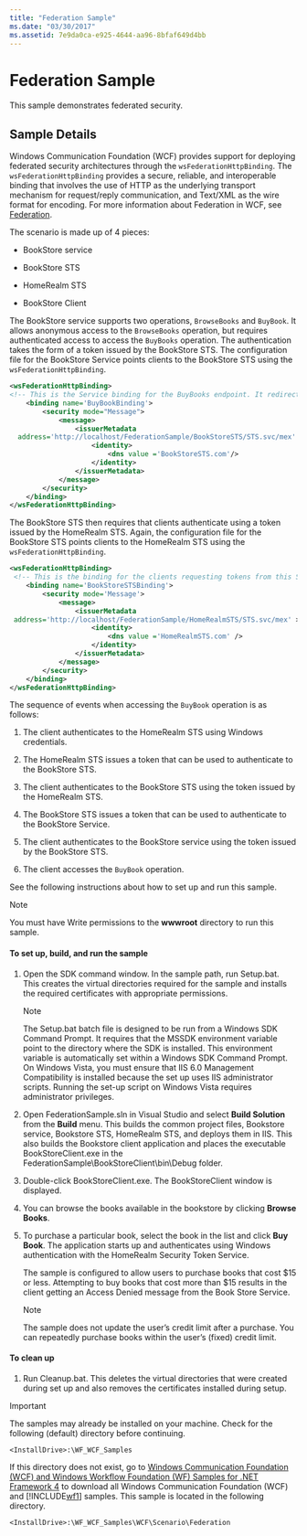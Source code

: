 ```yaml
---
title: "Federation Sample"
ms.date: "03/30/2017"
ms.assetid: 7e9da0ca-e925-4644-aa96-8bfaf649d4bb
---
```

# Federation Sample
This sample demonstrates federated security.  
  
## Sample Details  
 Windows Communication Foundation (WCF) provides support for deploying federated security architectures through the `wsFederationHttpBinding`. The `wsFederationHttpBinding` provides a secure, reliable, and interoperable binding that involves the use of HTTP as the underlying transport mechanism for request/reply communication, and Text/XML as the wire format for encoding. For more information about Federation in WCF, see [Federation](../feature-details/federation.md).  
  
 The scenario is made up of 4 pieces:  
  
- BookStore service  
  
- BookStore STS  
  
- HomeRealm STS  
  
- BookStore Client  
  
 The BookStore service supports two operations, `BrowseBooks` and `BuyBook`. It allows anonymous access to the `BrowseBooks` operation, but requires authenticated access to access the `BuyBooks` operation. The authentication takes the form of a token issued by the BookStore STS. The configuration file for the BookStore Service points clients to the BookStore STS using the `wsFederationHttpBinding`.  
  
```xml  
<wsFederationHttpBinding>  
<!-- This is the Service binding for the BuyBooks endpoint. It redirects clients to the BookStore STS -->  
    <binding name='BuyBookBinding'>  
        <security mode="Message">  
            <message>  
                <issuerMetadata  
  address='http://localhost/FederationSample/BookStoreSTS/STS.svc/mex' >  
                    <identity>  
                        <dns value ='BookStoreSTS.com'/>  
                    </identity>  
                </issuerMetadata>  
            </message>  
        </security>  
    </binding>  
</wsFederationHttpBinding>  
```  
  
 The BookStore STS then requires that clients authenticate using a token issued by the HomeRealm STS. Again, the configuration file for the BookStore STS points clients to the HomeRealm STS using the `wsFederationHttpBinding`.  
  
```xml  
<wsFederationHttpBinding>  
 <!-- This is the binding for the clients requesting tokens from this STS. It redirects clients to the HomeRealm STS -->  
    <binding name='BookStoreSTSBinding'>  
        <security mode='Message'>  
            <message>  
                <issuerMetadata  
 address='http://localhost/FederationSample/HomeRealmSTS/STS.svc/mex' >  
                    <identity>  
                        <dns value ='HomeRealmSTS.com' />  
                    </identity>  
                </issuerMetadata>  
            </message>  
        </security>  
    </binding>  
</wsFederationHttpBinding>  
```  
  
 The sequence of events when accessing the `BuyBook` operation is as follows:  
  
1. The client authenticates to the HomeRealm STS using Windows credentials.  
  
2. The HomeRealm STS issues a token that can be used to authenticate to the BookStore STS.  
  
3. The client authenticates to the BookStore STS using the token issued by the HomeRealm STS.  
  
4. The BookStore STS issues a token that can be used to authenticate to the BookStore Service.  
  
5. The client authenticates to the BookStore service using the token issued by the BookStore STS.  
  
6. The client accesses the `BuyBook` operation.  
  
 See the following instructions about how to set up and run this sample.  
  
> [!NOTE]
> You must have Write permissions to the **wwwroot** directory to run this sample.  
  
#### To set up, build, and run the sample  
  
1. Open the SDK command window. In the sample path, run Setup.bat. This creates the virtual directories required for the sample and installs the required certificates with appropriate permissions.  
  
    > [!NOTE]
    > The Setup.bat batch file is designed to be run from a Windows SDK Command Prompt. It requires that the MSSDK environment variable point to the directory where the SDK is installed. This environment variable is automatically set within a Windows SDK Command Prompt. On Windows Vista, you must ensure that IIS 6.0 Management Compatibility is installed because the set up uses IIS administrator scripts. Running the set-up script on Windows Vista requires administrator privileges.  
  
2. Open FederationSample.sln in Visual Studio and select **Build Solution** from the **Build** menu. This builds the common project files, Bookstore service, Bookstore STS, HomeRealm STS, and deploys them in IIS. This also builds the Bookstore client application and places the executable BookStoreClient.exe in the FederationSample\BookStoreClient\bin\Debug folder.  
  
3. Double-click BookStoreClient.exe. The BookStoreClient window is displayed.  
  
4. You can browse the books available in the bookstore by clicking **Browse Books**.  
  
5. To purchase a particular book, select the book in the list and click **Buy Book**. The application starts up and authenticates using Windows authentication with the HomeRealm Security Token Service.  
  
     The sample is configured to allow users to purchase books that cost $15 or less. Attempting to buy books that cost more than $15 results in the client getting an Access Denied message from the Book Store Service.  
  
    > [!NOTE]
    > The sample does not update the user’s credit limit after a purchase. You can repeatedly purchase books within the user’s (fixed) credit limit.  
  
#### To clean up  
  
1. Run Cleanup.bat. This deletes the virtual directories that were created during set up and also removes the certificates installed during setup.  
  
> [!IMPORTANT]
> The samples may already be installed on your machine. Check for the following (default) directory before continuing.  
>
> `<InstallDrive>:\WF_WCF_Samples`  
>
> If this directory does not exist, go to [Windows Communication Foundation (WCF) and Windows Workflow Foundation (WF) Samples for .NET Framework 4](https://www.microsoft.com/download/details.aspx?id=21459) to download all Windows Communication Foundation (WCF) and [!INCLUDE[wf1](../../../../includes/wf1-md.md)] samples. This sample is located in the following directory.  
>
> `<InstallDrive>:\WF_WCF_Samples\WCF\Scenario\Federation`  
